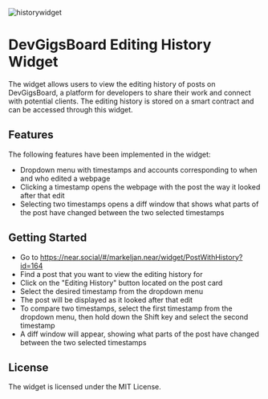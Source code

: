 ![historywidget](https://user-images.githubusercontent.com/12901349/222880515-ec4c0ed7-8bbc-4900-b788-853262262961.gif)

# DevGigsBoard Editing History Widget
The widget allows users to view the editing history of posts on DevGigsBoard, a platform for developers to share their work and connect with potential clients. The editing history is stored on a smart contract and can be accessed through this widget.

## Features
The following features have been implemented in the widget:

- Dropdown menu with timestamps and accounts corresponding to when and who edited a webpage
- Clicking a timestamp opens the webpage with the post the way it looked after that edit
- Selecting two timestamps opens a diff window that shows what parts of the post have changed between the two selected timestamps

## Getting Started

- Go to https://near.social/#/markeljan.near/widget/PostWithHistory?id=164
- Find a post that you want to view the editing history for
- Click on the "Editing History" button located on the post card
- Select the desired timestamp from the dropdown menu
- The post will be displayed as it looked after that edit
- To compare two timestamps, select the first timestamp from the dropdown menu, then hold down the Shift key and select the second timestamp
- A diff window will appear, showing what parts of the post have changed between the two selected timestamps

## License
The widget is licensed under the MIT License.
